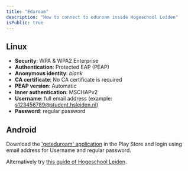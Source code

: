 ```yaml
---
title: "Eduroam"
description: "How to connect to eduroam inside Hogeschool Leiden"
isPublic: true
---
```


## Linux

* **Security**:
  WPA & WPA2 Enterprise
* **Authentication**:
  Protected EAP (PEAP)
* **Anonymous identity**:
  *blank*
* **CA certificate**:
  No CA certificate is required
* **PEAP version**:
  Automatic
* **Inner authentication**:
  MSCHAPv2
* **Username**:
  full email address (example: s123456789@student.hsleiden.nl)
* **Password**:
  regular password

## Android
Download the ['geteduroam' application](https://play.google.com/store/apps/details?id=app.eduroam.geteduroam&hl=nl)
in the Play Store and login using email address for Username and regular
password.

Alternatively try [this guide of Hogeschool Leiden](https://hogeschoolleiden-my.sharepoint.com/personal/s1127868_student_hsleiden_nl/_layouts/15/onedrive.aspx?q=eduroam&searchScope=all&id=%2Fsites%2FPI%2Fict%2FGedeelde%20%20documenten%2FHandleiding%20eduroam%20verbinden%20of%20vergeten%20android%2Epdf&listurl=https%3A%2F%2Fhogeschoolleiden%2Esharepoint%2Ecom%2Fsites%2FPI%2Fict%2FGedeelde%20%20documenten&parentview=7).
